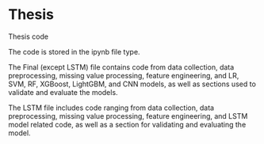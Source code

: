 # Thesis

Thesis code

The code is stored in the ipynb file type.

The Final (except LSTM) file contains code from data collection, data preprocessing, missing value processing, feature engineering, and LR, SVM, RF, XGBoost, LightGBM, and CNN models, as well as sections used to validate and evaluate the models.

The LSTM file includes code ranging from data collection, data preprocessing, missing value processing, feature engineering, and LSTM model related code, as well as a section for validating and evaluating the model.

